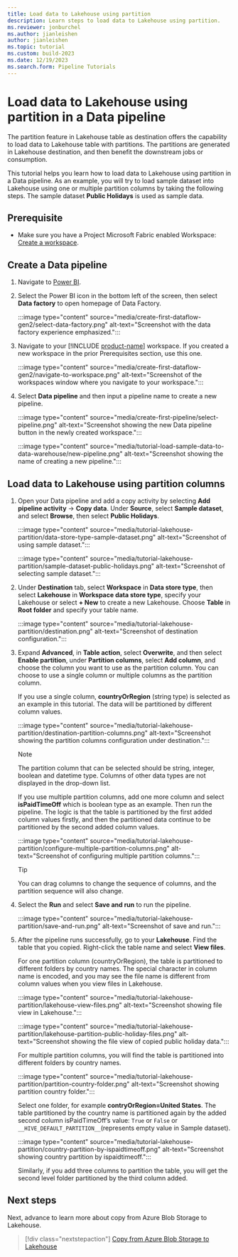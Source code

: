 ```yaml
---
title: Load data to Lakehouse using partition
description: Learn steps to load data to Lakehouse using partition.
ms.reviewer: jonburchel
ms.author: jianleishen
author: jianleishen
ms.topic: tutorial
ms.custom: build-2023
ms.date: 12/19/2023
ms.search.form: Pipeline Tutorials
---
```


# Load data to Lakehouse using partition in a Data pipeline

The partition feature in Lakehouse table as destination offers the capability to load data to Lakehouse table with partitions. The partitions are generated in Lakehouse destination, and then benefit the downstream jobs or consumption. 

This tutorial helps you learn how to load data to Lakehouse using partition in a Data pipeline. As an example, you will try to load sample dataset into Lakehouse using one or multiple partition columns by taking the following steps. The sample dataset **Public Holidays** is used as sample data.

## Prerequisite

- Make sure you have a Project Microsoft Fabric enabled Workspace: [Create a workspace](../get-started/create-workspaces.md).

## Create a Data pipeline

1. Navigate to [Power BI](https://app.powerbi.com/).
1. Select the Power BI icon in the bottom left of the screen, then select **Data factory** to open homepage of Data Factory.

   :::image type="content" source="media/create-first-dataflow-gen2/select-data-factory.png" alt-text="Screenshot with the data factory experience emphasized.":::

1. Navigate to your [!INCLUDE [product-name](../includes/product-name.md)] workspace. If you created a new workspace in the prior Prerequisites section, use this one.

   :::image type="content" source="media/create-first-dataflow-gen2/navigate-to-workspace.png" alt-text="Screenshot of the workspaces window where you navigate to your workspace.":::

1. Select **Data pipeline** and then input a pipeline name to create a new pipeline.

   :::image type="content" source="media/create-first-pipeline/select-pipeline.png" alt-text="Screenshot showing the new Data pipeline button in the newly created workspace.":::

   :::image type="content" source="media/tutorial-load-sample-data-to-data-warehouse/new-pipeline.png" alt-text="Screenshot showing the name of creating a new pipeline.":::


## Load data to Lakehouse using partition columns

1. Open your Data pipeline and add a copy activity by selecting **Add pipeline activity** -> **Copy data**. Under **Source**, select **Sample dataset**, and select **Browse**, then select **Public Holidays**.

    :::image type="content" source="media/tutorial-lakehouse-partition/data-store-type-sample-dataset.png" alt-text="Screenshot of using sample dataset.":::

    :::image type="content" source="media/tutorial-lakehouse-partition/sample-dataset-public-holidays.png" alt-text="Screenshot of selecting sample dataset.":::

2. Under **Destination** tab, select **Workspace** in **Data store type**, then select **Lakehouse** in **Workspace data store type**, specify your Lakehouse or select **+ New** to create a new Lakehouse. Choose **Table** in **Root folder** and specify your table name. 

    :::image type="content" source="media/tutorial-lakehouse-partition/destination.png" alt-text="Screenshot of destination configuration.":::

3. Expand **Advanced**, in **Table action**, select **Overwrite**, and then select **Enable partition**, under **Partition columns**, select **Add column**, and choose the column you want to use as the partition column. You can choose to use a single column or multiple columns as the partition column.

    If you use a single column, **countryOrRegion** (string type) is selected as an example in this tutorial. The data will be partitioned by different column values. 

    :::image type="content" source="media/tutorial-lakehouse-partition/destination-partition-columns.png" alt-text="Screenshot showing the partition columns configuration under destination.":::

    > [!Note]
    > The partition column that can be selected should be string, integer, boolean and datetime type. Columns of other data types are not displayed in the drop-down list.

    If you use multiple partition columns, add one more column and select **isPaidTimeOff** which is boolean type as an example. Then run the pipeline. The logic is that the table is partitioned by the first added column values firstly, and then the partitioned data continue to be partitioned by the second added column values. 
    
    :::image type="content" source="media/tutorial-lakehouse-partition/configure-multiple-partition-columns.png" alt-text="Screenshot of configuring multiple partition columns.":::
    
    > [!TIP]
    > You can drag columns to change the sequence of columns, and the partition sequence will also change.

4. Select the **Run** and select **Save and run** to run the pipeline.
    
    :::image type="content" source="media/tutorial-lakehouse-partition/save-and-run.png" alt-text="Screenshot of save and run.":::

5. After the pipeline runs successfully, go to your **Lakehouse**. Find the table that you copied. Right-click the table name and select **View files**. 


    For one partition column (countryOrRegion), the table is partitioned to different folders by country names. The special character in column name is encoded, and you may see the file name is different from column values when you view files in Lakehouse.
    
    :::image type="content" source="media/tutorial-lakehouse-partition/lakehouse-view-files.png" alt-text="Screenshot showing file view in Lakehouse.":::
    
    :::image type="content" source="media/tutorial-lakehouse-partition/lakehouse-partition-public-holiday-files.png" alt-text="Screenshot showing the file view of copied public holiday data.":::
    
    For multiple partition columns, you will find the table is partitioned into different folders by country names. 
        
    :::image type="content" source="media/tutorial-lakehouse-partition/partition-country-folder.png" alt-text="Screenshot showing partition country folder.":::
        
    Select one folder, for example **contryOrRegion=United States**. The table partitioned by the country name is partitioned again by the added second column isPaidTimeOff’s value: `True` or `False` or `__HIVE_DEFAULT_PARTITION__`(represents empty value in Sample dataset).
            
    :::image type="content" source="media/tutorial-lakehouse-partition/country-partition-by-ispaidtimeoff.png" alt-text="Screenshot showing country partition by ispaidtimeoff.":::
            
    Similarly, if you add three columns to partition the table, you will get the second level folder partitioned by the third column added.
        
## Next steps

Next, advance to learn more about copy from Azure Blob Storage to Lakehouse.

> [!div class="nextstepaction"]
> [Copy from Azure Blob Storage to Lakehouse](tutorial-pipeline-copy-from-azure-blob-storage-to-lakehouse.md)

